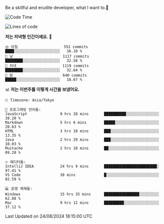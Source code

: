 Be a skillful and erudite developer, what I want to.👶

<!--START_SECTION:waka-->
![Code Time](http://img.shields.io/badge/Code%20Time-1%2C198%20hrs%202%20mins-blue)

![Lines of code](https://img.shields.io/badge/%EC%A0%80%EB%8A%94%20%EC%97%AC%ED%83%9C%EA%B9%8C%EC%A7%80%20-2.7%20million%20%EC%A4%84%EC%9D%98%20%EC%BD%94%EB%93%9C%EB%A5%BC%20%EC%9E%91%EC%84%B1%ED%96%88%EC%96%B4%EC%9A%94.-blue)

**저는 저녁형 인간이에요. 🦉** 

```text
🌞 아침                     552 commits         ████░░░░░░░░░░░░░░░░░░░░░   16.10 % 
🌆 낮　                     1117 commits        ████████░░░░░░░░░░░░░░░░░   32.58 % 
🌃 저녁                     1119 commits        ████████░░░░░░░░░░░░░░░░░   32.64 % 
🌙 밤　                     640 commits         █████░░░░░░░░░░░░░░░░░░░░   18.67 % 
```


📊 **저는 이번주를 이렇게 시간을 보냈어요.** 

```text
🕑︎ Timezone: Asia/Tokyo

💬 프로그래밍 언어들: 
JavaScript               9 hrs 28 mins       ██████████░░░░░░░░░░░░░░░   38.20 % 
Markdown                 5 hrs 6 mins        █████░░░░░░░░░░░░░░░░░░░░   20.63 % 
HTML                     3 hrs 18 mins       ███░░░░░░░░░░░░░░░░░░░░░░   13.35 % 
Java                     2 hrs 29 mins       ███░░░░░░░░░░░░░░░░░░░░░░   10.03 % 
Mustache                 2 hrs 18 mins       ██░░░░░░░░░░░░░░░░░░░░░░░   09.28 % 

🔥 에디터들: 
IntelliJ IDEA            24 hrs 9 mins       ████████████████████████░   97.41 % 
VS Code                  38 mins             █░░░░░░░░░░░░░░░░░░░░░░░░   02.59 % 

💻 운영 체제들: 
Windows                  15 hrs 35 mins      ████████████████░░░░░░░░░   62.88 % 
Mac                      9 hrs 12 mins       █████████░░░░░░░░░░░░░░░░   37.12 % 
```


 Last Updated on 24/08/2024 18:15:00 UTC
<!--END_SECTION:waka-->
